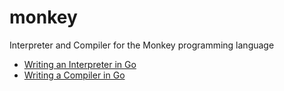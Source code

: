 # monkey
Interpreter and Compiler for the Monkey programming language
- [Writing an Interpreter in Go](https://interpreterbook.com/)
- [Writing a Compiler in Go](https://compilerbook.com/)